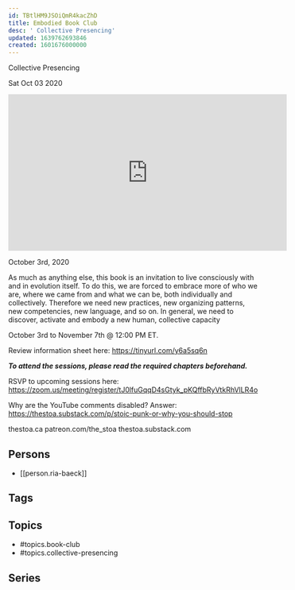```yaml
---
id: TBtlHM9JSOiQmR4kacZhD
title: Embodied Book Club
desc: ' Collective Presencing'
updated: 1639762693846
created: 1601676000000
---
```



 Collective Presencing

Sat Oct 03 2020

<iframe width="560" height="315" src="https://www.youtube.com/embed/KTtNEpKI54w" title="Embodied Book Club: Collective Presencing w/ Ria Baeck" frameborder="0" allow="accelerometer; autoplay; clipboard-write; encrypted-media; gyroscope; picture-in-picture" allowfullscreen ></iframe>

October 3rd, 2020

As much as anything else, this book is an invitation to live consciously with and in evolution itself. To do this, we are forced to embrace more of who we are, where we came from and what we can be, both individually and collectively. Therefore we need new practices, new organizing patterns, new competencies, new language, and so on. In general, we need to discover, activate and embody a new human, collective capacity

October 3rd to November 7th @ 12:00 PM ET.

Review information sheet here: https://tinyurl.com/y6a5sq6n

***To attend the sessions, please read the required chapters beforehand.***

RSVP to upcoming sessions here: https://zoom.us/meeting/register/tJ0lfuGqqD4sGtyk_pKQffbRyVtkRhVlLR4o

Why are the YouTube comments disabled? Answer: https://thestoa.substack.com/p/stoic-punk-or-why-you-should-stop

thestoa.ca
patreon.com/the_stoa
thestoa.substack.com

## Persons

- [[person.ria-baeck]]

## Tags



## Topics

- #topics.book-club
- #topics.collective-presencing

## Series



